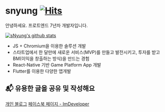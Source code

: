 # snyung [![Hits](https://hits.seeyoufarm.com/api/count/incr/badge.svg?url=https%3A%2F%2Fgithub.com%2FSeonHyungJo&count_bg=%2379C83D&title_bg=%23555555&icon=deno.svg&icon_color=%23FFFFFF&title=Hello&edge_flat=false)](https://hits.seeyoufarm.com)

안녕하세요. 프로트엔드 7년차 개발자입니다.

[![sNyung's github stats](https://github-readme-stats.vercel.app/api?username=SeonHyungJo&show_icons=true&theme=dracula)](https://github.com/SeonHyungJo)

- JS + Chromium을 이용한 솔루션 개발
- 스타트업에서 한 달만에 새로운 서비스(MVP)를 만들고 발전시키고, 투자를 받고 BM(이익을 창출하는 방식)을 만드는 경험
- React-Native 기반 Game Platform App 개발
- Flutter를 이용한 다양한 앱개발

## 📬 유용한 글을 공유 및 작성해요

[개인 블로그](https://blog.snyung.com)
[페이스북 페이지 - ImDeveloper](https://www.facebook.com/ImDevloper)

